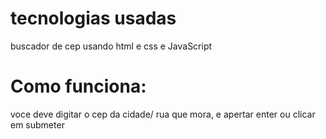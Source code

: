 # tecnologias usadas
buscador de cep usando html e css e JavaScript

# Como funciona:
voce deve digitar o cep da cidade/ rua que mora, e apertar enter ou clicar em submeter



